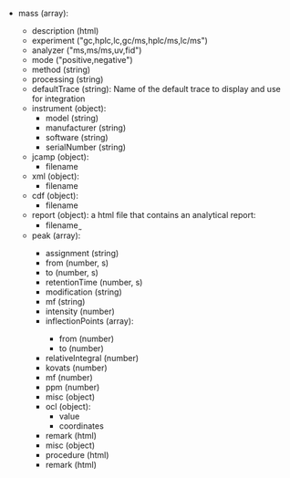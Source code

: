 - mass (array<object>):
  - description (html)
  - experiment ("gc,hplc,lc,gc/ms,hplc/ms,lc/ms")
  - analyzer ("ms,ms/ms,uv,fid")
  - mode ("positive,negative")
  - method (string)
  - processing (string)
  - defaultTrace (string): Name of the default trace to display and use for integration 
  - instrument (object):
    - model (string)
    - manufacturer (string)
    - software (string)
    - serialNumber (string)
  - jcamp (object):
    - filename
  - xml (object):
    - filename
  - cdf (object):
    - filename
  - report (object): a html file that contains an analytical report:
    - filename ̰
  - peak (array<object>):
    - assignment (string)
    - from (number, s)
    - to (number, s)
    - retentionTime (number, s)
    - modification (string)
    - mf (string)
    - intensity (number)
    - inflectionPoints (array<object>):
      - from (number)
      - to (number)
    - relativeIntegral (number) 
    - kovats (number)
    - mf (number)
    - ppm (number)
    - misc (object)
    - ocl (object):
      - value
      - coordinates
    - remark (html)
  - misc (object)
  - procedure (html)
  - remark (html) 
